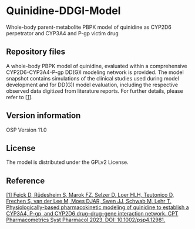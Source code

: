 # Quinidine-DDGI-Model

Whole-body parent-metabolite PBPK model of quinidine as CYP2D6 perpetrator and CYP3A4 and P-gp victim drug

## Repository files
A whole-body PBPK model of quinidine, evaluated within a comprehensive CYP2D6-CYP3A4-P-gp DD(G)I modeling network is provided.
The model snapshot contains simulations of the clinical studies used during model development and for DD(G)I model evaluation, including the respective observed data digitized from literature reports. For further details, please refer to [[1](#reference)].

## Version information
OSP Version 11.0

## License
The model is distributed under the GPLv2 License. 

## Reference
[[1] Feick D, Rüdesheim S, Marok FZ, Selzer D, Loer HLH, Teutonico D, Frechen S, van der Lee M, Moes DJAR, Swen JJ, Schwab M, Lehr T. Physiologically-based pharmacokinetic modeling of quinidine to establish a CYP3A4, P-gp, and CYP2D6 drug–drug–gene interaction network. CPT Pharmacometrics Syst Pharmacol 2023. DOI: 10.1002/psp4.12981.](https://doi.org/10.1002/psp4.12981)
